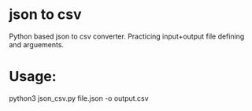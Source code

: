 # json to csv
 Python based json to csv converter. Practicing input+output file defining and arguements.
# Usage:
python3 json_csv.py file.json -o output.csv
